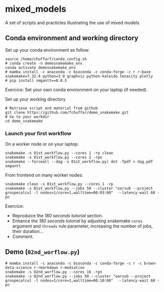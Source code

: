 # mixed_models

A set of scripts and practicles illustrating the use of mixed models

## Conda environment and working directory

Set up your conda environment as follow:

```
source /home/chuffarf/conda_config.sh
# conda create -n demosnakemake_env
conda activate demosnakemake_env
# mamba install -c anaconda -c bioconda -c conda-forge -c r r-base snakemake=7.32.4 python=3.9 graphviz python-kaleido tenacity plotly 
# pip install smgantt==0.0.5
```

Exercice: Set your own conda environment on your laptop (if needed).

Set up your working directory

```
# Retrieve script and material from github
git clone https://github.com/fchuffar/demo_snakemake.git
# Go to your workdir
cd demo_snakemake
```

### Launch your first workflow

On a worker node or on your laptop:

```
snakemake -s 01st_workflow.py --cores 1 -rp clean
snakemake -s 01st_workflow.py --cores 2 -rpn
snakemake --forceall --dag -s 01st_workflow.py| dot -Tpdf > dag.pdf
smgantt
```

From frontend on many worker nodes:

```
snakemake clean -s 01st_workflow.py --cores 1 -rp
snakemake -s 01st_workflow.py --jobs 50 --cluster "oarsub --project groupecalcul -l nodes=1/core=1,walltime=00:03:00"  --latency-wait 60 -pn
```

Exercice: 

  - Reproduice the *180 seconds tutorial* section.
  - Enhance the *180 seconds tutorial* by adjusting snakemake `cores` argument and `threads` rule parameter, increasing the number of jobs, their duration... 
  - Comment.
  





## Demo (`02nd_worflow.py`)

```
# mamba install -c anaconda -c bioconda -c conda-forge -c r -c brown-data-science r-rmarkdown r-mediation 
snakemake -s 02nd_worflow.py --cores 16 -rpn
snakemake -s 02nd_worflow.py --jobs 50 --cluster "oarsub --project groupecalcul -l nodes=1/core=1,walltime=00:10:00"  --latency-wait 60 -pn
```


### 

